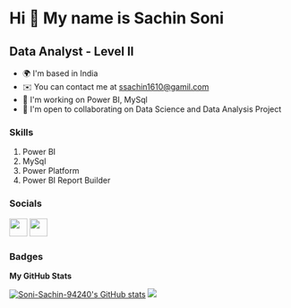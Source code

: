 Hi 👋 My name is Sachin Soni
================================

Data Analyst - Level II 
------------------------------


*   🌍  I'm based in India
*   ✉️  You can contact me at [ssachin1610@gamil.com](mailto:ssachin1610@gamil.com)
*   🧠  I'm working on Power BI, MySql
*   🤝  I'm open to collaborating on Data Science and Data Analysis Project

### Skills
1. Power BI
2. MySql
3. Power Platform
4. Power BI Report Builder
                 
### Socials
<p align="left"><a href="https://www.github.com/Soni-Sachin-94240" target="_blank" rel="noreferrer"><img src="https://raw.githubusercontent.com/danielcranney/readme-generator/main/public/icons/socials/github.svg" width="32" height="32" /></a>
<a href="https://www.linkedin.com/in/sachin-soni-380337171" target="_blank" rel="noreferrer"><img src="https://raw.githubusercontent.com/danielcranney/readme-generator/main/public/icons/socials/linkedin.svg" width="32" height="32" /></a>
</p>

### Badges
<b> My GitHub Stats </b>
<p align="left"><a href="https://www.github.com/Soni-Sachin-94240"><img src="https://github-readme-stats.vercel.app/api?username=Soni-Sachin-94240&show_icons=true&hide=&count_private=true&title_color=0891b2&text_color=ffffff&icon_color=0891b2&bg_color=1c1917&hide_border=true&show_icons=true" alt="Soni-Sachin-94240's GitHub stats" /></a>
<a href="https://www.github.com/Soni-Sachin-94240"><img src="https://github-readme-streak-stats.herokuapp.com/?user=Soni-Sachin-94240&stroke=ffffff&background=1c1917&ring=0891b2&fire=0891b2&currStreakNum=ffffff&currStreakLabel=0891b2&sideNums=ffffff&sideLabels=ffffff&dates=ffffff&hide_border=true" /></a>
